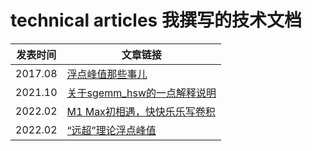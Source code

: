 # technical articles 我撰写的技术文档

|发表时间|文章链接|
|----|----|
|2017.08|[浮点峰值那些事儿](https://github.com/pigirons/tech_articles/blob/main/%E6%B5%AE%E7%82%B9%E5%B3%B0%E5%80%BC%E9%82%A3%E4%BA%9B%E4%BA%8B%E5%84%BF.md)|
|2021.10|[关于sgemm_hsw的一点解释说明](https://github.com/pigirons/tech_articles/blob/main/%E5%85%B3%E4%BA%8Esgemm_hsw%E7%9A%84%E4%B8%80%E7%82%B9%E8%A7%A3%E9%87%8A%E8%AF%B4%E6%98%8E.md)|
|2022.02|[M1 Max初相遇，快快乐乐写卷积](https://github.com/pigirons/tech_articles/blob/main/M1%20Max%E5%88%9D%E7%9B%B8%E9%81%87%EF%BC%8C%E5%BF%AB%E5%BF%AB%E4%B9%90%E4%B9%90%E5%86%99%E5%8D%B7%E7%A7%AF.md)|
|2022.02|[“远超”理论浮点峰值](https://github.com/pigirons/tech_articles/blob/main/%E2%80%9C%E8%BF%9C%E8%B6%85%E2%80%9D%E7%90%86%E8%AE%BA%E6%B5%AE%E7%82%B9%E5%B3%B0%E5%80%BC.md)|

